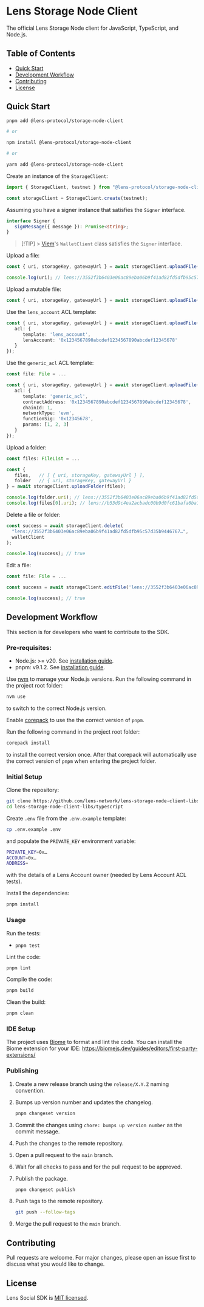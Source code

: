 # Lens Storage Node Client

The official Lens Storage Node client for JavaScript, TypeScript, and Node.js.

## Table of Contents <!-- omit in toc -->

- [Quick Start](#quick-start)
- [Development Workflow](#development-workflow)
- [Contributing](#contributing)
- [License](#license)

## Quick Start

```bash
pnpm add @lens-protocol/storage-node-client

# or

npm install @lens-protocol/storage-node-client

# or

yarn add @lens-protocol/storage-node-client
```

Create an instance of the `StorageClient`:

```ts
import { StorageClient, testnet } from "@lens-protocol/storage-node-client";

const storageClient = StorageClient.create(testnet);
```

Assuming you have a signer instance that satisfies the `Signer` interface.

```ts
interface Signer {
   signMessage({ message }): Promise<string>;
}
```

> [!TIP] > [Viem](https://viem.sh/)'s `WalletClient` class satisfies the `Signer` interface.

Upload a file:

```ts
const { uri, storageKey, gatewayUrl } = await storageClient.uploadFile(file:File);

console.log(uri); // lens://3552f3b6403e06ac89eba06b9f41ad82fd5dfb95c57d35b9446767…
```

Upload a mutable file:

```ts
const { uri, storageKey, gatewayUrl } = await storageClient.uploadFile(file:File, { mutable: true });
```

Use the `lens_account` ACL template:

```ts
const { uri, storageKey, gatewayUrl } = await storageClient.uploadFile(file:File, {
   acl: {
      template: 'lens_account',
      lensAccount: '0x1234567890abcdef1234567890abcdef12345678'
   }
});
```

Use the `generic_acl` ACL template:

```ts
const file: File = ...

const { uri, storageKey, gatewayUrl } = await storageClient.uploadFile(file, {
   acl: {
      template: 'generic_acl',
      contractAddress: '0x1234567890abcdef1234567890abcdef12345678',
      chainId: 1,
      networkType: 'evm',
      functionSig: '0x12345678',
      params: [1, 2, 3]
   }
});
```

Upload a folder:

```ts
const files: FileList = ...

const {
   files,   // [ { uri, storageKey, gatewayUrl } ],
   folder   // { uri, storageKey, gatewayUrl }
} = await storageClient.uploadFolder(files);

console.log(folder.uri); // lens://3552f3b6403e06ac89eba06b9f41ad82fd5dfb95c57d35b9446767…
console.log(files[0].uri); // lens://b53d9c4ea2acbadc00b9d0fc61bafa6ba1bf161dade9ac465667f5…
```

Delete a file or folder:

```ts
const success = await storageClient.delete(
  "lens://3552f3b6403e06ac89eba06b9f41ad82fd5dfb95c57d35b9446767…",
  walletClient
);

console.log(success); // true
```

Edit a file:

```ts
const file: File = ...

const success = await storageClient.editFile('lens://3552f3b6403e06ac89eba06b9f41ad82fd5dfb95c57d35b9446767…', file, walletClient);

console.log(success); // true
```

## Development Workflow

This section is for developers who want to contribute to the SDK.

### Pre-requisites: <!-- omit in toc -->

- Node.js: >= v20. See [installation guide](https://nodejs.org/en/download/package-manager).
- pnpm: v9.1.2. See [installation guide](https://pnpm.io/installation).

Use [nvm](https://github.com/nvm-sh/nvm) to manage your Node.js versions. Run the following command in the project root folder:

```bash
nvm use
```

to switch to the correct Node.js version.

Enable [corepack](https://www.totaltypescript.com/how-to-use-corepack) to use the the correct version of `pnpm`.

Run the following command in the project root folder:

```bash
corepack install
```

to install the correct version once. After that corepack will automatically use the correct version of `pnpm` when entering the project folder.

### Initial Setup <!-- omit in toc -->

Clone the repository:

```bash
git clone https://github.com/lens-network/lens-storage-node-client-libs.git
cd lens-storage-node-client-libs/typescript
```

Create `.env` file from the `.env.example` template:

```bash
cp .env.example .env
```

and populate the `PRIVATE_KEY` environment variable:

```bash filename=".env"
PRIVATE_KEY=0x…
ACCOUNT=0x…
ADDRESS=
```

with the details of a Lens Account owner (needed by Lens Account ACL tests).

Install the dependencies:

```bash
pnpm install
```

### Usage <!-- omit in toc -->

Run the tests:

- `pnpm test`

Lint the code:

```bash
pnpm lint
```

Compile the code:

```bash
pnpm build
```

Clean the build:

```bash
pnpm clean
```

### IDE Setup <!-- omit in toc -->

The project uses [Biome](https://biomejs.dev/) to format and lint the code. You can install the Biome extension for your IDE: https://biomejs.dev/guides/editors/first-party-extensions/

### Publishing <!-- omit in toc -->

1. Create a new release branch using the `release/X.Y.Z` naming convention.
2. Bumps up version number and updates the changelog.

   ```bash
   pnpm changeset version
   ```

3. Commit the changes using `chore: bumps up version number` as the commit message.
4. Push the changes to the remote repository.
5. Open a pull request to the `main` branch.
6. Wait for all checks to pass and for the pull request to be approved.
7. Publish the package.

   ```bash
   pnpm changeset publish
   ```

8. Push tags to the remote repository.

   ```bash
   git push --follow-tags
   ```

9. Merge the pull request to the `main` branch.

## Contributing

Pull requests are welcome. For major changes, please open an issue first to discuss what you would like to change.

## License

Lens Social SDK is [MIT licensed](./LICENSE).
